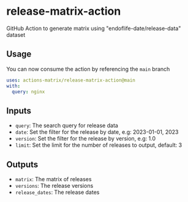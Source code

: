 # release-matrix-action

GitHub Action to generate matrix using "endoflife-date/release-data" dataset

## Usage

You can now consume the action by referencing the `main` branch

```yaml
uses: actions-matrix/release-matrix-action@main
with:
  query: nginx
```

## Inputs

- `query`: The search query for release data
- `date`: Set the filter for the release by date, e.g: 2023-01-01, 2023
- `version`: Set the filter for the release by version, e.g: 1.0
- `limit`: Set the limit for the number of releases to output, default: 3

## Outputs

- `matrix`: The matrix of releases
- `versions`: The release versions
- `release_dates`: The release dates
